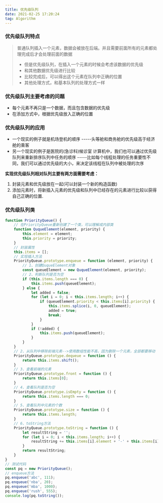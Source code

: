 ```yaml
---
title: 优先级队列
date: 2021-02-25 17:20:24
tag: Algorithm
---
```


### 优先级队列特点
>普通队列插入一个元素，数据会被放在后端。并且需要前面所有的元素都处理完成后才会处理前面的数据
>* 但是优先级队列，在插入一个元素的时候会考虑该数据的优先级
>* 和其他数据优先级进行比较
>* 比较完成后，可以得出这个元素在队列中正确的位置
>* 其他处理方式，和基本队列的处理方式一样

### 优先级队列主要考虑的问题
* 每个元素不再只是一个数据，而且包含数据的优先级
* 在添加方式中，根据优先级放入正确的位置

### 优先级队列的应用
* 一个现实的例子就是机场登机的顺序
-----头等舱和商务舱的优先级高于经济舱的乘客
* 另一个现实的例子是医院的(急诊科)候诊室
计算机中，我们也可以通过优先级队列来重新排序队列中任务的顺序
-----比如每个线程处理的任务重要性不同，我们可以通过优先级的大小，来决定该线程在队列中被处理的次序

**实现优先级队列相对队列主要有两方面需要考虑：**
1. 封装元素和优先级放在一起(可以封装一个新的构造函数)
2. 添加元素时，将新插入元素的优先级和队列中已经存在的元素进行比较以获得自己正确的位置.

### 优先级队列类
```js
function PriorityQueue() {
    // 在PriorityQueue重新创建了一个类，可以理解成内部类
    function QuqueElement(element, priority) {
        this.element = element;
        this.priority = priority;
    }
    // 封装属性
    this.items = [];
    // 实现插入方法
    PriorityQueue.prototype.enqueue = function (element, priority) {
        // 1、创建QuqueElement对象
        const queueElement = new QuqueElement(element, priority);
        // 2、判断队列是否为空
        if (this.items.length === 0) {
            this.items.push(queueElement);
        } else {
            let added = false;
            for (let i = 0; i < this.items.length; i++) {
                if (queueElement.priority < this.items[i].priority) {
                    this.items.splice(i, 0, queueElement);
                    added = true;
                    break;
                }
            }
            if (!added) {
                this.items.push(queueElement);
            }
        }
    }
    // 2、从队列中移除前端元素-->使用数组性能不高，因为删除一个元素，全部都要移动
    PriorityQueue.prototype.dequeue = function () {
        return this.items.shift();
    }
    // 3、查看前端的元素
    PriorityQueue.prototype.front = function () {
        return this.items[0];
    }
    // 4、查看队列是否为空
    PriorityQueue.prototype.isEmpty = function () {
        return this.items.length === 0;
    }
    // 5、查看队列中元素的个数
    PriorityQueue.prototype.size = function () {
        return this.items.length;
    }
    // 6、toString方法
    PriorityQueue.prototype.toString = function () {
        let resultString = '';
        for (let i = 0; i < this.items.length; i++) {
            resultString += this.items[i].element + '-' + this.items[i].priority + ' ';
        }
        return resultString;
    }
}
// 测试代码
const pq = new PriorityQueue();
// enqueue方法
pq.enqueue('abc', 111);
pq.enqueue('nba', 20);
pq.enqueue('mba', 1000);
pq.enqueue('rush', 555);
console.log(pq.toString());
```
